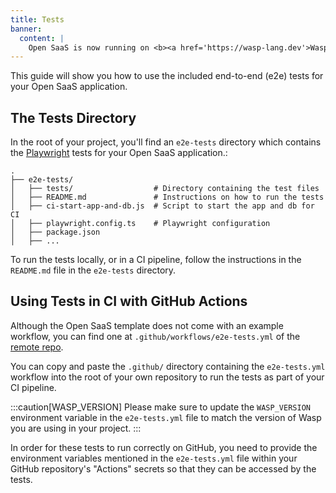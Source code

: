 ```yaml
---
title: Tests
banner:
  content: |
    Open SaaS is now running on <b><a href='https://wasp-lang.dev'>Wasp v0.16</a></b>! <br/>⚙️<br/>If you're running an older version and would like to upgrade, please follow the <a href="https://wasp-lang.dev/docs/migration-guides/migrate-from-0-15-to-0-16">migration instructions.</a>
---
```


This guide will show you how to use the included end-to-end (e2e) tests for your Open SaaS application.

## The Tests Directory

In the root of your project, you'll find an `e2e-tests` directory which contains the [Playwright](https://playwright.dev) tests for your Open SaaS application.:

```
.
├── e2e-tests/
│   ├── tests/                  # Directory containing the test files
│   ├── README.md               # Instructions on how to run the tests
│   ├── ci-start-app-and-db.js  # Script to start the app and db for CI
│   ├── playwright.config.ts    # Playwright configuration
│   ├── package.json
│   ├── ...
```

To run the tests locally, or in a CI pipeline, follow the instructions in the `README.md` file in the `e2e-tests` directory.

## Using Tests in CI with GitHub Actions
Although the Open SaaS template does not come with an example workflow, you can find one at `.github/workflows/e2e-tests.yml` of the [remote repo](https://github.com/wasp-lang/open-saas).

You can copy and paste the `.github/` directory containing the `e2e-tests.yml` workflow into the root of your own repository to run the tests as part of your CI pipeline.

:::caution[WASP_VERSION]
Please make sure to update the `WASP_VERSION` environment variable in the `e2e-tests.yml` file to match the version of Wasp you are using in your project.
:::

In order for these tests to run correctly on GitHub, you need to provide the environment variables mentioned in the `e2e-tests.yml` file within your GitHub repository's "Actions" secrets so that they can be accessed by the tests.
